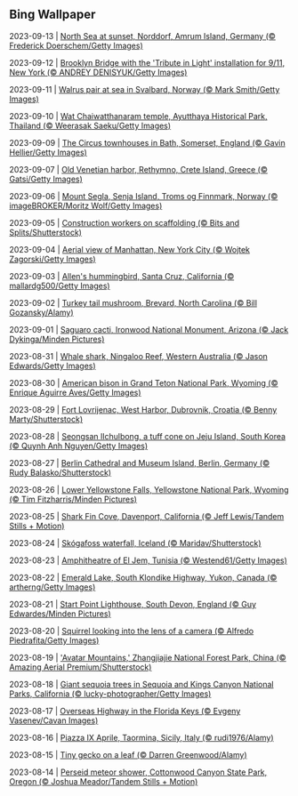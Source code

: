 ## Bing Wallpaper
2023-09-13 | [North Sea at sunset, Norddorf, Amrum Island, Germany (© Frederick Doerschem/Getty Images)](./wallpaper/2023-09-13.jpg) 

2023-09-12 | [Brooklyn Bridge with the 'Tribute in Light' installation for 9/11, New York (© ANDREY DENISYUK/Getty Images)](./wallpaper/2023-09-12.jpg) 

2023-09-11 | [Walrus pair at sea in Svalbard, Norway (© Mark Smith/Getty Images)](./wallpaper/2023-09-11.jpg) 

2023-09-10 | [Wat Chaiwatthanaram temple, Ayutthaya Historical Park, Thailand (© Weerasak Saeku/Getty Images)](./wallpaper/2023-09-10.jpg) 

2023-09-09 | [The Circus townhouses in Bath, Somerset, England (© Gavin Hellier/Getty Images)](./wallpaper/2023-09-09.jpg) 

2023-09-07 | [Old Venetian harbor, Rethymno, Crete Island, Greece (© Gatsi/Getty Images)](./wallpaper/2023-09-07.jpg) 

2023-09-06 | [Mount Segla, Senja Island, Troms og Finnmark, Norway (© imageBROKER/Moritz Wolf/Getty Images)](./wallpaper/2023-09-06.jpg) 

2023-09-05 | [Construction workers on scaffolding (© Bits and Splits/Shutterstock)](./wallpaper/2023-09-05.jpg) 

2023-09-04 | [Aerial view of Manhattan, New York City (© Wojtek Zagorski/Getty Images)](./wallpaper/2023-09-04.jpg) 

2023-09-03 | [Allen's hummingbird, Santa Cruz, California (© mallardg500/Getty Images)](./wallpaper/2023-09-03.jpg) 

2023-09-02 | [Turkey tail mushroom, Brevard, North Carolina (© Bill Gozansky/Alamy)](./wallpaper/2023-09-02.jpg) 

2023-09-01 | [Saguaro cacti, Ironwood National Monument, Arizona (© Jack Dykinga/Minden Pictures)](./wallpaper/2023-09-01.jpg) 

2023-08-31 | [Whale shark, Ningaloo Reef, Western Australia (© Jason Edwards/Getty Images)](./wallpaper/2023-08-31.jpg) 

2023-08-30 | [American bison in Grand Teton National Park, Wyoming (© Enrique Aguirre Aves/Getty Images)](./wallpaper/2023-08-30.jpg) 

2023-08-29 | [Fort Lovrijenac, West Harbor, Dubrovnik, Croatia (© Benny Marty/Shutterstock)](./wallpaper/2023-08-29.jpg) 

2023-08-28 | [Seongsan Ilchulbong, a tuff cone on Jeju Island, South Korea (© Quynh Anh Nguyen/Getty Images)](./wallpaper/2023-08-28.jpg) 

2023-08-27 | [Berlin Cathedral and Museum Island, Berlin, Germany (© Rudy Balasko/Shutterstock)](./wallpaper/2023-08-27.jpg) 

2023-08-26 | [Lower Yellowstone Falls, Yellowstone National Park, Wyoming (© Tim Fitzharris/Minden Pictures)](./wallpaper/2023-08-26.jpg) 

2023-08-25 | [Shark Fin Cove, Davenport, California (© Jeff Lewis/Tandem Stills + Motion)](./wallpaper/2023-08-25.jpg) 

2023-08-24 | [Skógafoss waterfall, Iceland (© Maridav/Shutterstock)](./wallpaper/2023-08-24.jpg) 

2023-08-23 | [Amphitheatre of El Jem, Tunisia (© Westend61/Getty Images)](./wallpaper/2023-08-23.jpg) 

2023-08-22 | [Emerald Lake, South Klondike Highway, Yukon, Canada (© artherng/Getty Images)](./wallpaper/2023-08-22.jpg) 

2023-08-21 | [Start Point Lighthouse, South Devon, England (© Guy Edwardes/Minden Pictures)](./wallpaper/2023-08-21.jpg) 

2023-08-20 | [Squirrel looking into the lens of a camera (© Alfredo Piedrafita/Getty Images)](./wallpaper/2023-08-20.jpg) 

2023-08-19 | ['Avatar Mountains,' Zhangjiajie National Forest Park, China (© Amazing Aerial Premium/Shutterstock)](./wallpaper/2023-08-19.jpg) 

2023-08-18 | [Giant sequoia trees in Sequoia and Kings Canyon National Parks, California (© lucky-photographer/Getty Images)](./wallpaper/2023-08-18.jpg) 

2023-08-17 | [Overseas Highway in the Florida Keys (© Evgeny Vasenev/Cavan Images)](./wallpaper/2023-08-17.jpg) 

2023-08-16 | [Piazza IX Aprile, Taormina, Sicily, Italy (© rudi1976/Alamy)](./wallpaper/2023-08-16.jpg) 

2023-08-15 | [Tiny gecko on a leaf (© Darren Greenwood/Alamy)](./wallpaper/2023-08-15.jpg) 

2023-08-14 | [Perseid meteor shower, Cottonwood Canyon State Park, Oregon (© Joshua Meador/Tandem Stills + Motion)](./wallpaper/2023-08-14.jpg) 

